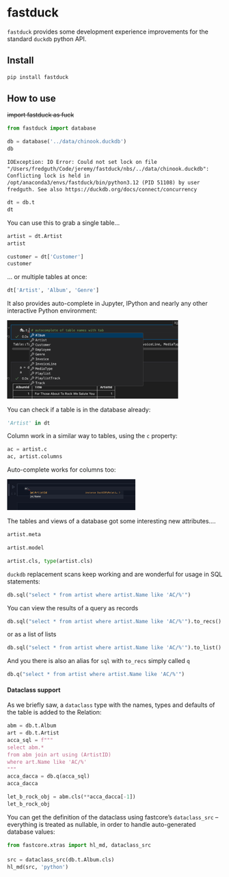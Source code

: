 # fastduck


<!-- WARNING: THIS FILE WAS AUTOGENERATED! DO NOT EDIT! -->

`fastduck` provides some development experience improvements for the
standard `duckdb` python API.

## Install

``` sh
pip install fastduck
```

## How to use

~~import fastduck as fuck~~

``` python
from fastduck import database
```

``` python
db = database('../data/chinook.duckdb')
db
```

    IOException: IO Error: Could not set lock on file "/Users/fredguth/Code/jeremy/fastduck/nbs/../data/chinook.duckdb": Conflicting lock is held in /opt/anaconda3/envs/fastduck/bin/python3.12 (PID 51108) by user fredguth. See also https://duckdb.org/docs/connect/concurrency

``` python
dt = db.t
dt
```

You can use this to grab a single table…

``` python
artist = dt.Artist
artist
```

``` python
customer = dt['Customer']
customer
```

… or multiple tables at once:

``` python
dt['Artist', 'Album', 'Genre']
```

It also provides auto-complete in Jupyter, IPython and nearly any other
interactive Python environment:

<img src="images/autocomplete.png" width="400"
alt="Autocomplete in Jupyter" />

You can check if a table is in the database already:

``` python
'Artist' in dt
```

Column work in a similar way to tables, using the `c` property:

``` python
ac = artist.c
ac, artist.columns
```

Auto-complete works for columns too:

<img src="images/columns_complete.png" width="300"
alt="Columns autocomplete in Jupyter" />

The tables and views of a database got some interesting new attributes….

``` python
artist.meta
```

``` python
artist.model
```

``` python
artist.cls, type(artist.cls)
```

`duckdb` replacement scans keep working and are wonderful for usage in
SQL statements:

``` python
db.sql("select * from artist where artist.Name like 'AC/%'")
```

You can view the results of a query as records

``` python
db.sql("select * from artist where artist.Name like 'AC/%'").to_recs()
```

or as a list of lists

``` python
db.sql("select * from artist where artist.Name like 'AC/%'").to_list()
```

And you there is also an alias for `sql` with `to_recs` simply called
`q`

``` python
db.q("select * from artist where artist.Name like 'AC/%'")
```

#### Dataclass support

As we briefly saw, a `dataclass` type with the names, types and defaults
of the table is added to the Relation:

``` python
abm = db.t.Album
art = db.t.Artist
acca_sql = f"""
select abm.* 
from abm join art using (ArtistID)
where art.Name like 'AC/%'
"""
acca_dacca = db.q(acca_sql)
acca_dacca
```

``` python
let_b_rock_obj = abm.cls(**acca_dacca[-1])
let_b_rock_obj
```

You can get the definition of the dataclass using fastcore’s
`dataclass_src` – everything is treated as nullable, in order to handle
auto-generated database values:

``` python
from fastcore.xtras import hl_md, dataclass_src

src = dataclass_src(db.t.Album.cls)
hl_md(src, 'python')
```
